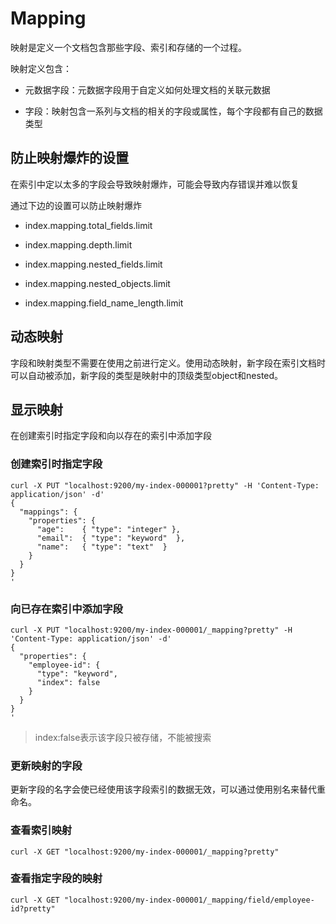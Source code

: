 # Mapping

映射是定义一个文档包含那些字段、索引和存储的一个过程。

映射定义包含：

* 元数据字段：元数据字段用于自定义如何处理文档的关联元数据

* 字段：映射包含一系列与文档的相关的字段或属性，每个字段都有自己的数据类型

## 防止映射爆炸的设置

在索引中定以太多的字段会导致映射爆炸，可能会导致内存错误并难以恢复

通过下边的设置可以防止映射爆炸

* index.mapping.total_fields.limit

* index.mapping.depth.limit

* index.mapping.nested_fields.limit

* index.mapping.nested_objects.limit

* index.mapping.field_name_length.limit

## 动态映射

字段和映射类型不需要在使用之前进行定义。使用动态映射，新字段在索引文档时可以自动被添加，新字段的类型是映射中的顶级类型object和nested。

## 显示映射

在创建索引时指定字段和向以存在的索引中添加字段

### 创建索引时指定字段

```
curl -X PUT "localhost:9200/my-index-000001?pretty" -H 'Content-Type: application/json' -d'
{
  "mappings": {
    "properties": {
      "age":    { "type": "integer" },  
      "email":  { "type": "keyword"  }, 
      "name":   { "type": "text"  }     
    }
  }
}
'
```

### 向已存在索引中添加字段

```
curl -X PUT "localhost:9200/my-index-000001/_mapping?pretty" -H 'Content-Type: application/json' -d'
{
  "properties": {
    "employee-id": {
      "type": "keyword",
      "index": false
    }
  }
}
'

```

>index:false表示该字段只被存储，不能被搜索

### 更新映射的字段

更新字段的名字会使已经使用该字段索引的数据无效，可以通过使用别名来替代重命名。

### 查看索引映射

```
curl -X GET "localhost:9200/my-index-000001/_mapping?pretty"
```

### 查看指定字段的映射

```
curl -X GET "localhost:9200/my-index-000001/_mapping/field/employee-id?pretty"
```

